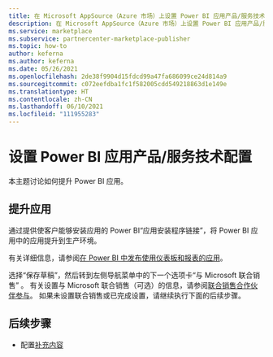 ```yaml
---
title: 在 Microsoft AppSource（Azure 市场）上设置 Power BI 应用产品/服务技术配置
description: 在 Microsoft AppSource（Azure 市场）上设置 Power BI 应用产品/服务技术配置。
ms.service: marketplace
ms.subservice: partnercenter-marketplace-publisher
ms.topic: how-to
author: keferna
ms.author: keferna
ms.date: 05/26/2021
ms.openlocfilehash: 2de38f9904d15fdcd99a47fa686099ce24d814a9
ms.sourcegitcommit: c072eefdba1fc1f582005cdd549218863d1e149e
ms.translationtype: HT
ms.contentlocale: zh-CN
ms.lasthandoff: 06/10/2021
ms.locfileid: "111955283"
---
```

# <a name="set-up-power-bi-app-offer-technical-configuration"></a>设置 Power BI 应用产品/服务技术配置

本主题讨论如何提升 Power BI 应用。

## <a name="promote-your-app"></a>提升应用

通过提供使客户能够安装应用的 Power BI“应用安装程序链接”，将 Power BI 应用中的应用提升到生产环境。

有关详细信息，请参阅[在 Power BI 中发布使用仪表板和报表的应用](/power-bi/service-create-distribute-apps)。

选择“保存草稿”，然后转到左侧导航菜单中的下一个选项卡“与 Microsoft 联合销售” 。 有关设置与 Microsoft 联合销售（可选）的信息，请参阅[联合销售合作伙伴参与](./co-sell-overview.md)。 如果未设置联合销售或已完成设置，请继续执行下面的后续步骤。

## <a name="next-steps"></a>后续步骤

- 配置[补充内容](power-bi-app-supplemental-content.md)